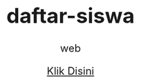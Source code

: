 # daftar-siswa

web

<!DOCTYPE html>
<html>
<head>
	<meta charset="utf-8">
	<meta name="viewport" content="width=device-width, initial-scale=1">
	<title>HOME</title>
	<style type="text/css">
		body
		{
			background-color: white;
			text-align: center;
			font-size: 24px;
		}
	</style>
</head>
<body>
	<a href="web_profil.php">Klik Disini</a>

</body>
</html>
